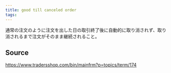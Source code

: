 ```yaml
---
title: good till canceled order
tags: 
---
```


通常の注文のように注文を出した日の取引終了後に自動的に取り消されず、取り消されるまで注文がそのまま継続されること。

## Source
https://www.tradersshop.com/bin/mainfrm?p=topics/term/174